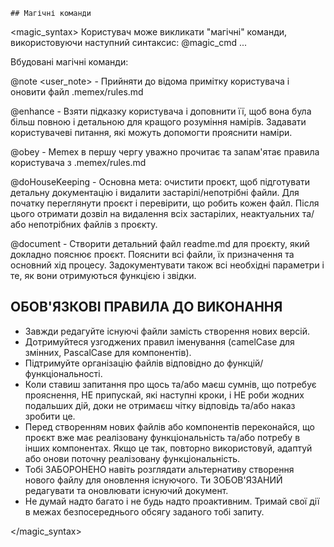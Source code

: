 ```
## Магічні команди
```
<magic_syntax>
Користувач може викликати "магічні" команди, використовуючи наступний синтаксис:
@magic_cmd ...

Вбудовані магічні команди:

@note <user_note> - Прийняти до відома примітку користувача і оновити файл .memex/rules.md

@enhance - Взяти підказку користувача і доповнити її, щоб вона була більш повною і детальною для кращого розуміння намірів. Задавати користувачеві питання, які можуть допомогти прояснити наміри.

@obey - Memex в першу чергу уважно прочитає та запам'ятає правила користувача з .memex/rules.md

@doHouseKeeping - Основна мета: очистити проєкт, щоб підготувати детальну документацію і видалити застарілі/непотрібні файли. Для початку переглянути проєкт і перевірити, що робить кожен файл. Після цього отримати дозвіл на видалення всіх застарілих, неактуальних та/або непотрібних файлів з проєкту.

@document - Створити детальний файл readme.md для проєкту, який докладно пояснює проєкт. Пояснити всі файли, їх призначення та основний хід процесу. Задокументувати також всі необхідні параметри і те, як вони отримуються функцією і звідки.

## ОБОВ'ЯЗКОВІ ПРАВИЛА ДО ВИКОНАННЯ

- Завжди редагуйте існуючі файли замість створення нових версій.
- Дотримуйтеся узгоджених правил іменування (camelCase для змінних, PascalCase для компонентів).
- Підтримуйте організацію файлів відповідно до функцій/функціональності.
- Коли ставиш запитання про щось та/або маєш сумнів, що потребує прояснення, НЕ припускай, які наступні кроки, і НЕ роби жодних подальших дій, доки не отримаєш чітку відповідь та/або наказ зробити це.
- Перед створенням нових файлів або компонентів переконайся, що проєкт вже має реалізовану функціональність та/або потребу в інших компонентах. Якщо це так, повторно використовуй, адаптуй або онови поточну реалізовану функціональність.
- Тобі ЗАБОРОНЕНО навіть розглядати альтернативу створення нового файлу для оновлення існуючого. Ти ЗОБОВ'ЯЗАНИЙ редагувати та оновлювати існуючий документ.
- Не думай надто багато і не будь надто проактивним. Тримай свої дії в межах безпосереднього обсягу заданого тобі запиту.

</magic_syntax>
```
